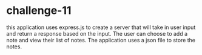 # challenge-11
this application uses express.js to create a server that will take in user input and return a response based on the input. The user can choose to add a note and view their list of notes. The application uses a json file to store the notes.

